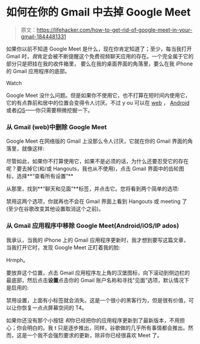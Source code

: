 # 如何在你的 Gmail 中去掉 Google Meet

> 原文：<https://lifehacker.com/how-to-get-rid-of-google-meet-in-your-gmail-1844481331>

如果你以前不知道 Google Meet 是什么，现在你肯定知道了；至少，每当我打开 Gmail 时，*我*肯定会被不断提醒这个免费视频聊天应用的存在。一个完全属于它的部分只是把挂在我的收件箱里， 要么在我的桌面界面的角落里，要么在我 iPhone 的 Gmail 应用程序的底部。

Watch

Google Meet 没什么问题。但是如果你不使用它，也不打算在短时间内使用它，它的有点靠前和居中的位置会变得令人讨厌。不过 y ou 可以在 [web](#web) ， [Android](#mobile) 或者[iOS](#mobile)——你只需要稍微挖掘一下。

### 从 Gmail (web)中删除 Google Meet

Google Meet 在网络版的 Gmail 上没那么令人讨厌，它就在你的 Gmail 界面的角落里，就像这样:

尽管如此，如果你不打算使用它，如果不是必须的话，为什么还要忍受它的存在呢？要去掉它(和/或 Hangouts，我也从不使用)，点击 Gmail 界面中的齿轮图标，选择**“查看所有设置”**

从那里，找到**“聊天和见面”**标签，并点击它。您将看到两个简单的选项:

禁用这两个选项，你就再也不会在 Gmail 界面上看到 Hangouts 或 meeting 了(至少在谷歌改变其他设置取消这个之前)。

### **从 Gmail 应用程序中移除 Google Meet(Android/iOS/IP ados)**

我承认，当我的 iPhone 上的 Gmail 应用程序更新时，我才想到要写这篇文章，当我打开它时，发现 Google Meet 正盯着我的脸:

Hrmph。

要放弃这个位置，点击 Gmail 应用程序左上角的汉堡图标，向下滚动到侧边栏的最底部，然后点击**设置**点击你的 Gmail 账户名称和寻找“见面”选项，默认情况下是启用的:

禁用设置，上面有小标签就会消失。这是一个很小的黑客行为，但是很有价值，可以让你恢复一点点屏幕空间的 T4。

如果你还没有那个小按钮 *和*你已经把你的应用程序更新到了最新版本，不用担心；你会明白的。我 t 只是逐步推出，同样，谷歌做的几乎所有事情都会推出。然而，这是一个我不会强烈要求的更新，除非你已经很喜欢 Meet 了。